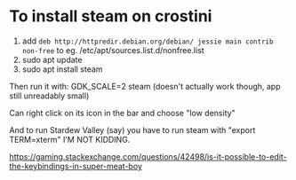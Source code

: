 # To install steam on crostini
1. add `deb http://httpredir.debian.org/debian/ jessie main contrib non-free` to eg. /etc/apt/sources.list.d/nonfree.list
2. sudo apt update
3. sudo apt install steam

Then run it with:
GDK\_SCALE=2 steam (doesn't actually work though, app still unreadably small)

Can right click on its icon in the bar and choose "low density"

And to run Stardew Valley (say) you have to run steam with "export TERM=xterm" I'M NOT KIDDING.

https://gaming.stackexchange.com/questions/42498/is-it-possible-to-edit-the-keybindings-in-super-meat-boy
